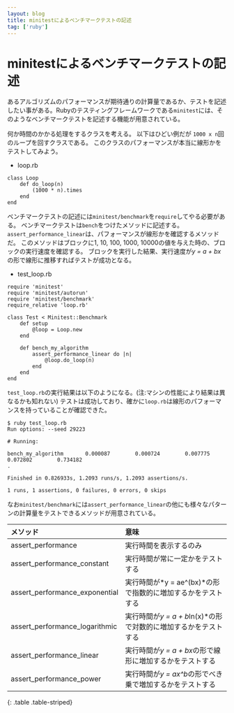 ```yaml
---
layout: blog
title: minitestによるベンチマークテストの記述
tag: ['ruby']
---
```


# minitestによるベンチマークテストの記述

あるアルゴリズムのパフォーマンスが期待通りの計算量であるか、テストを記述したい事がある。Rubyのテスティングフレームワークである`minitest`には、そのようなベンチマークテストを記述する機能が用意されている。

何か時間のかかる処理をするクラスを考える。
以下はひどい例だが `1000 x n`回のループを回すクラスである。
このクラスのパフォーマンスが本当に線形かをテストしてみよう。

- loop.rb

~~~~
class Loop
	def do_loop(n)
		(1000 * n).times
	end
end
~~~~

ベンチマークテストの記述には`minitest/benchmark`を`require`してやる必要がある。
ベンチマークテストは`bench`をつけたメソッドに記述する。
`assert_performance_linear`は、パフォーマンスが線形かを確認するメソッドだ。
このメソッドはブロックに1, 10, 100, 1000, 10000の値を与えた時の、ブロックの実行速度を確認する。
ブロックを実行した結果、実行速度が*y = a + bx*の形で線形に推移すればテストが成功となる。

- test_loop.rb

~~~~
require 'minitest'
require 'minitest/autorun'
require 'minitest/benchmark'
require_relative 'loop.rb'

class Test < Minitest::Benchmark
	def setup
		@loop = Loop.new
	end 

	def bench_my_algorithm
		assert_performance_linear do |n| 
			@loop.do_loop(n)  
		end 
	end 
end
~~~~

`test_loop.rb`の実行結果は以下のようになる。(注:マシンの性能により結果は異なるかも知れない)
テストは成功しており、確かに`loop.rb`は線形のパフォーマンスを持っていることが確認できた。

~~~~
$ ruby test_loop.rb 
Run options: --seed 29223

# Running:

bench_my_algorithm       0.000087        0.000724        0.007775        0.072802        0.734182
.

Finished in 0.826933s, 1.2093 runs/s, 1.2093 assertions/s.

1 runs, 1 assertions, 0 failures, 0 errors, 0 skips
~~~~

なお`minitest/benchmark`には`assert_performance_linear`の他にも様々なパターンの計算量をテストできるメソッドが用意されている。

|メソッド|意味|
|:-|:-|
|assert_performance|実行時間を表示するのみ|
|assert_performance_constant|実行時間が常に一定かをテストする|
|assert_performance_exponential|実行時間が*y = ae^(bx)*の形で指数的に増加するかをテストする|
|assert_performance_logarithmic|実行時間が*y = a + b*ln(x)*の形で対数的に増加するかをテストする|
|assert_performance_linear|実行時間が*y = a + bx*の形で線形に増加するかをテストする|
|assert_performance_power|実行時間が*y = ax^b*の形でべき乗で増加するかをテストする|
{: .table .table-striped}

